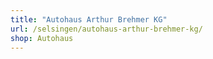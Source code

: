 ```yaml
---
title: "Autohaus Arthur Brehmer KG"
url: /selsingen/autohaus-arthur-brehmer-kg/
shop: Autohaus
---
```

